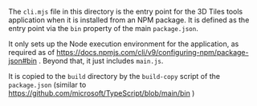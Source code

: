 The `cli.mjs` file in this directory is the entry point for the 3D Tiles tools application when it is installed from an NPM package. It is defined as the entry point via the `bin` property of the main `package.json`.

It only sets up the Node execution environment for the application, as required as of https://docs.npmjs.com/cli/v9/configuring-npm/package-json#bin . Beyond that, it just includes `main.js`. 

It is copied to the `build` directory by the `build-copy` script of the `package.json` (similar to https://github.com/microsoft/TypeScript/blob/main/bin )